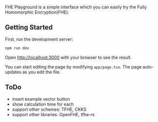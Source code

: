 FHE Playground is a simple interface which you can easily try the Fully Homomorphic Encryption(FHE).

## Getting Started

First, run the development server:

```bash
npm run dev
```

Open [http://localhost:3000](http://localhost:3000) with your browser to see the result.

You can start editing the page by modifying `app/page.tsx`. The page auto-updates as you edit the file.

## ToDo

- insert example vector button
- show calculation time for each
- support other schemes: TFHE, CKKS
- support other libraries: OpenFHE, tfhe-rs